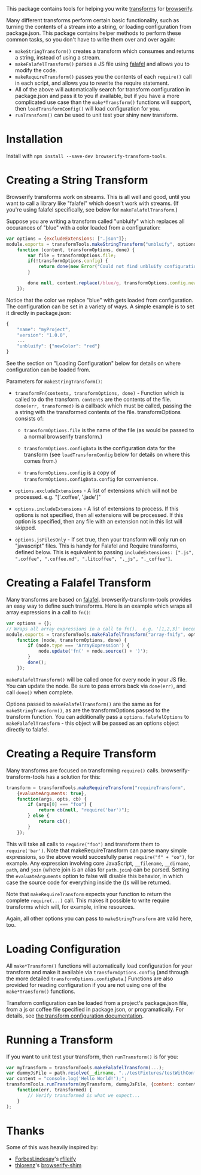 This package contains tools for helping you write [transforms](https://github.com/substack/node-browserify#btransformtr) for [browserify](https://github.com/substack/node-browserify).

Many different transforms perform certain basic functionality, such as turning the contents of a stream into a string, or loading configuration from package.json.  This package contains helper methods to perform these common tasks, so you don't have to write them over and over again:

* `makeStringTransform()` creates a transform which consumes and returns a string, instead of using a stream.
* `makeFalafelTransform()` parses a JS file using [falafel](https://github.com/substack/node-falafel) and allows you to modify the code.
* `makeRequireTransform()` passes you the contents of each `require()` call in each script, and allows you to rewrite the require statement.
* All of the above will automatically search for transform configuration in package.json and pass it to you if available, but if you have a more complicated use case than the `make*Transform()` functions will support, then `loadTransformConfig()` will load configuration for you.
* `runTransform()` can be used to unit test your shiny new transform.


Installation
============

Install with `npm install --save-dev browserify-transform-tools`.

Creating a String Transform
===========================
Browserify transforms work on streams.  This is all well and good, until you want to call a library like "falafel" which doesn't work with streams.  (If you're using falafel specifically, see below for `makeFalafelTransform`.)

Suppose you are writing a transform called "unbluify" which replaces all occurances of "blue" with a color loaded from a configuration:

```JavaScript
var options = {excludeExtensions: [".json"]};
module.exports = transformTools.makeStringTransform("unbluify", options,
    function (content, transformOptions, done) {
        var file = transformOptions.file;
        if(!transformOptions.config) {
            return done(new Error("Could not find unbluify configuration."));
        }

        done null, content.replace(/blue/g, transformOptions.config.newColor);
    });
```

Notice that the color we replace "blue" with gets loaded from configuration.  The configuration
can be set in a variety of ways.  A simple example is to set it directly in package.json:

```JavaScript
{
    "name": "myProject",
    "version": "1.0.0",
    ...
    "unbluify": {"newColor": "red"}
}
```

See the section on "Loading Configuration" below for details on where configuration can be loaded from.

Parameters for `makeStringTransform()`:

* `transformFn(contents, transformOptions, done)` - Function which is called to
  do the transform.  `contents` are the contents of the file.  `done(err, transformed)` is
  a callback which must be called, passing the a string with the transformed contents of the
  file.  transformOptions consists of:

  * `transformOptions.file` is the name of the file (as would be passed to a normal browserify transform.)

  * `transformOptions.configData` is the configuration data for the transform (see
  `loadTransformConfig` below for details on where this comes from.)

  * `transformOptions.config` is a copy of `transformOptions.configData.config` for convenience.

* `options.excludeExtensions` - A list of extensions which will not be processed.  e.g.
  "['.coffee', '.jade']"

* `options.includeExtensions` - A list of extensions to process.  If this options is not
  specified, then all extensions will be processed.  If this option is specified, then
  any file with an extension not in this list will skipped.

* `options.jsFilesOnly` - If set true, then your transform will only run on "javascript" files.
  This is handy for Falafel and Require transforms, defined below.  This is equivalent to
  passing
  `includeExtensions: [".js", ".coffee", ".coffee.md", ".litcoffee", "._js", "._coffee"]`.

Creating a Falafel Transform
============================
Many transforms are based on [falafel](https://github.com/substack/node-falafel). browserify-transform-tools provides an easy way to define such transforms.  Here is an example which wraps all array expressions in a call to `fn()`:

```JavaScript
var options = {};
// Wraps all array expressions in a call to fn().  e.g. '[1,2,3]' becomes 'fn([1,2,3])'.
module.exports = transformTools.makeFalafelTransform("array-fnify", options,
    function (node, transformOptions, done) {
        if (node.type === 'ArrayExpression') {
            node.update('fn(' + node.source() + ')');
        }
        done();
    });
```

`makeFalafelTransform()` will be called once for every node in your JS file.  You can update the node.  Be sure to pass errors back via `done(err)`, and call `done()` when complete.

Options passed to `makeFalafelTransform()` are the same as for `makeStringTransform()`, as are the transformOptions passed to the transform function.  You can additionally pass a `options.falafelOptions` to `makeFalafelTransform` - this object will be passed as an options object directly to falafel.

Creating a Require Transform
============================

Many transforms are focused on transforming `require()` calls.  browserify-transform-tools has a solution for this:

```JavaScript
transform = transformTools.makeRequireTransform("requireTransform",
    {evaluateArguments: true},
    function(args, opts, cb) {
        if (args[0] === "foo") {
            return cb(null, "require('bar')");
        } else {
            return cb();
        }
    });
```

This will take all calls to `require("foo")` and transform them to `require('bar')`.  Note that makeRequireTransform can parse many simple expressions, so the above would succesfully parse `require("f" + "oo")`, for example.  Any expression involving core JavaScript, `__filename`, `__dirname`, `path`, and `join` (where join is an alias for `path.join`) can be parsed.  Setting the `evaluateArguments` option to false will disable this behavior, in which case the source code for everything inside the ()s will be returned.

Note that `makeRequireTransform` expects your function to return the complete `require(...)` call.  This makes it possible to write require transforms which will, for example, inline resources.

Again, all other options you can pass to `makeStringTransform` are valid here, too.

Loading Configuration
=====================

All `make*Transform()` functions will automatically load configuration for your transform and make it available via `transformOptions.config` (and through the more detailed `transformOptions.configData`.)  Functions are also provided for reading configuration if you are not using one of the `make*Transform()` functions.

Transform configuration can be loaded from a project's package.json file, from a js or coffee file specified in package.json, or programatically.  For details, see [the transform configuration documentation](https://github.com/benbria/browserify-transform-tools/wiki/Transform-Configuration).

Running a Transform
===================
If you want to unit test your transform, then `runTransform()` is for you:

```JavaScript
var myTransform = transformTools.makeFalafelTransform(...);
var dummyJsFile = path.resolve(__dirname, "../testFixtures/testWithConfig/dummy.js");
var content = "console.log('Hello World!');";
transformTools.runTransform(myTransform, dummyJsFile, {content: content},
    function(err, transformed) {
        // Verify transformed is what we expect...
    }
);
```

Thanks
======
Some of this was heavily inspired by:

* [ForbesLindesay](https://github.com/ForbesLindesay)'s [rfileify](https://github.com/ForbesLindesay/rfileify)
* [thlorenz](https://github.com/thlorenz)'s [browserify-shim](https://github.com/thlorenz/browserify-shim)

